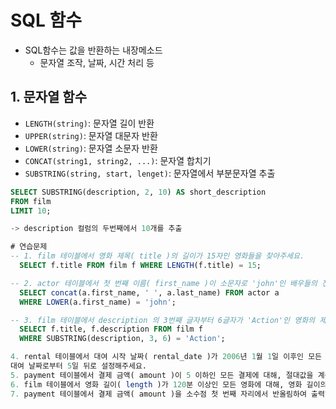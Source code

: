 # SQL 함수
* SQL함수는 값을 반환하는 내장메소드
  * 문자열 조작, 날짜, 시간 처리 등

## 1. 문자열 함수
* `LENGTH(string)`: 문자열 길이 반환
* `UPPER(string)`: 문자열 대문자 반환
* `LOWER(string)`: 문자열 소문자 반환
* `CONCAT(string1, string2, ...)`: 문자열 합치기
* `SUBSTRING(string, start, lenget)`: 문자열에서 부분문자열 추출
```sql
SELECT SUBSTRING(description, 2, 10) AS short_description
FROM film
LIMIT 10;

-> description 컬럼의 두번째에서 10개를 추출
```

```sql
# 연습문제
-- 1. film 테이블에서 영화 제목( title )의 길이가 15자인 영화들을 찾아주세요.
  SELECT f.title FROM film f WHERE LENGTH(f.title) = 15;

-- 2. actor 테이블에서 첫 번째 이름( first_name )이 소문자로 'john'인 배우들의 전체 이름을 대문자로 출력해주세요.
  SELECT concat(a.first_name, ' ', a.last_name) FROM actor a
  WHERE LOWER(a.first_name) = 'john';

-- 3. film 테이블에서 description 의 3번째 글자부터 6글자가 'Action'인 영화의 제목을 찾아주세요.
  SELECT f.title, f.description FROM film f 
  WHERE SUBSTRING(description, 3, 6) = 'Action'; 

4. rental 테이블에서 대여 시작 날짜( rental_date )가 2006년 1월 1일 이후인 모든 대여에 대해, 예상 반납 날짜를
대여 날짜로부터 5일 뒤로 설정해주세요.
5. payment 테이블에서 결제 금액( amount )이 5 이하인 모든 결제에 대해, 절대값을 계산하여 출력해주세요.
6. film 테이블에서 영화 길이( length )가 120분 이상인 모든 영화에 대해, 영화 길이의 제곱근을 계산해주세요.
7. payment 테이블에서 결제 금액( amount )을 소수점 첫 번째 자리에서 반올림하여 출력해주세요.
```